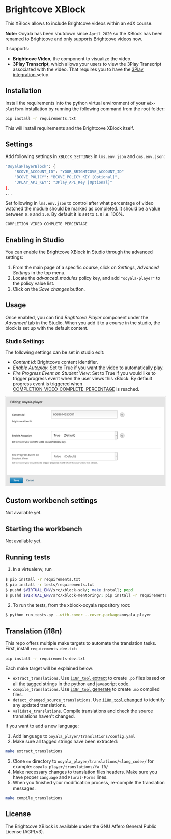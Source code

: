 Brightcove XBlock
========================

This XBlock allows to include Brightcove videos within an edX course.

**Note:** Ooyala has been shutdown since `April 2020` so the XBlock
has been renamed to Brightcove and only supports Brightcove videos now.

It supports:

* **Brightcove Video**, the component to visualize the video.
* **3Play Transcript**, which allows your users to view the 3Play Transcript
associated with the video. That requires you to have the
[3Play integration ](https://www.brightcove.com/en/partners/3play-media)
setup.

Installation
------------

Install the requirements into the python virtual environment of your
`edx-platform` installation by running the following command from the
root folder:

```bash
pip install -r requirements.txt
```

This will install requirements and the Brightcove XBlock itself.

Settings
--------

Add following settings in `XBLOCK_SETTINGS` in `lms.env.json` and `cms.env.json`:

```bash
"OoyalaPlayerBlock": {
    "BCOVE_ACCOUNT_ID": "YOUR_BRIGHTCOVE_ACCOUNT_ID"
    "BCOVE_POLICY": "BCOVE_POLICY_KEY [Optional]",
    "3PLAY_API_KEY": "3Play_API_Key [Optional]"
},
...
```

Set following in `lms.env.json` to control after what percentage of
video watched the module should be marked as completed.
It should be a value between `0.0` and `1.0`. By default it is set to `1.0` i.e. 100%.

```bash
COMPLETION_VIDEO_COMPLETE_PERCENTAGE
```

Enabling in Studio
------------------

You can enable the Brightcove XBlock in Studio through the advanced
settings:

1. From the main page of a specific course, click on *Settings*,
   *Advanced Settings* in the top menu.
2. Locate the *advanced_modules* policy key, and add
   `"ooyala-player"` to the policy value list.
3. Click on the *Save changes* button.

Usage
-----

Once enabled, you can find _Brightcove Player_ component under the _Advanced_
tab in the Studio. When you add it to a course in the studio, the
block is set up with the default content.

### Studio Settings

The following settings can be set in studio edit:

* _Content Id_: Brightcove content identifier.
* _Enable Autoplay_: Set to True if you want the video to automatically play.
* _Fire Progress Event on Student View_: Set to True if you would like to trigger progress event when the user views this xBlock.
By default progress event is triggered when [COMPLETION_VIDEO_COMPLETE_PERCENTAGE](#Settings) is reached.

![Studio Edit](/doc/img/studio-edit.png?raw=true "Studio View")

Custom workbench settings
-------------------------

Not available yet.

Starting the workbench
----------------------

Not available yet.

Running tests
-------------

1. In a virtualenv, run

```bash
$ pip install -r requirements.txt
$ pip install -r tests/requirements.txt
$ pushd $VIRTUAL_ENV/src/xblock-sdk/; make install; popd
$ pushd $VIRTUAL_ENV/src/xblock-mentoring/; pip install -r requirements.txt; popd
```

2. To run the tests, from the xblock-ooyala repository root:

```bash
$ python run_tests.py --with-cover --cover-package=ooyala_player
```

Translation (i18n)
-------------------------------

This repo offers multiple make targets to automate the translation tasks.
First, install `requirements-dev.txt`:

```bash
pip install -r requirements-dev.txt
```

Each make target will be explained below:

- `extract_translations`. Use [`i18n_tool` extract](https://github.com/edx/i18n-tools) to create `.po` files based on all the tagged strings in the python and javascript code.
- `compile_translations`. Use [`i18n_tool` generate](https://github.com/edx/i18n-tools) to create `.mo` compiled files.
- `detect_changed_source_translations`. Use [`i18n_tool` changed](https://github.com/edx/i18n-tools) to identify any updated translations.
- `validate_translations`. Compile translations and check the source translations haven't changed.

If you want to add a new language:
  1. Add language to `ooyala_player/translations/config.yaml`
  2. Make sure all tagged strings have been extracted:
  ```bash
  make extract_translations
  ```
  3. Clone `en` directory to `ooyala_player/translations/<lang_code>/` for example: `ooyala_player/translations/fa_IR/`
  4. Make necessary changes to translation files headers. Make sure you have proper `Language` and `Plural-Forms` lines.
  5. When you finished your modification process, re-compile the translation messages.
  ```bash
  make compile_translations
  ```

License
-------

The Brightcove XBlock is available under the GNU Affero General
Public License (AGPLv3).
